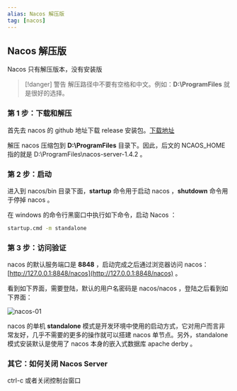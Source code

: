 ```yaml
---
alias: Nacos 解压版 
tag: [nacos]
---
```


## Nacos 解压版 

Nacos 只有解压版本，没有安装版

> [!danger] 警告
> 解压路径中不要有空格和中文。例如：**D:\\ProgramFiles** 就是很好的选择。

### 第 1 步：下载和解压

首先去 nacos 的 github 地址下载 release 安装包。[下载地址](https://github.com/alibaba/nacos/releases)

解压 nacos 压缩包到 **D:\\ProgramFiles** 目录下。因此，后文的 NCAOS_HOME 指的就是 D:\\ProgramFiles\\nacos-server-1.4.2 。

### 第 2 步：启动

进入到 nacos/bin 目录下面，**startup** 命令用于启动 nacos ，**shutdown** 命令用于停掉 nacos 。

在 windows 的命令行黑窗口中执行如下命令，启动 Nacos ：

```bash
startup.cmd -m standalone
```


### 第 3 步：访问验证

nacos 的默认服务端口是 **8848** ，启动完成之后通过浏览器访问 nacos：[http://127.0.0.1:8848/nacos](http://127.0.0.1:8848/nacos) 。

看到如下界面，需要登陆，默认的用户名密码是 nacos/nacos ，登陆之后看到如下界面：

![nacos-01](https://woniumd.oss-cn-hangzhou.aliyuncs.com/java/hemiao/20220627174231.png)

nacos 的单机 **standalone** 模式是开发环境中使用的启动方式，它对用户而言非常友好，几乎不需要的更多的操作就可以搭建 nacos 单节点。另外，standalone 模式安装默认是使用了 nacos 本身的嵌入式数据库 apache derby 。


### 其它：如何关闭 Nacos Server

ctrl-c 或者关闭控制台窗口

